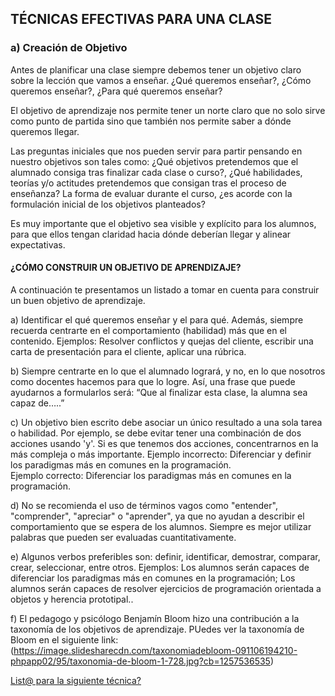 ## TÉCNICAS EFECTIVAS PARA UNA CLASE

### a) Creación de Objetivo

Antes de planificar una clase siempre debemos tener un objetivo claro sobre la lección que vamos a enseñar. ¿Qué queremos enseñar?, ¿Cómo queremos enseñar?, ¿Para qué queremos enseñar?

El objetivo de aprendizaje nos permite tener un norte claro que no solo sirve como punto de partida sino que también nos permite saber a dónde queremos llegar. 

Las preguntas iniciales que nos pueden servir para partir pensando en nuestro objetivos son tales como: ¿Qué objetivos pretendemos que el alumnado consiga tras finalizar cada clase o curso?, ¿Qué habilidades, teorías y/o actitudes pretendemos que consigan tras el proceso de enseñanza? La forma de evaluar durante el curso, ¿es acorde con la formulación inicial de los objetivos planteados?

Es muy importante que el objetivo sea visible y explícito para los alumnos, para que ellos tengan claridad hacia dónde deberían llegar y alinear expectativas. 

#### ¿CÓMO CONSTRUIR UN OBJETIVO DE APRENDIZAJE?

A continuación te presentamos un listado a tomar en cuenta para construir un buen objetivo de aprendizaje.

a) Identificar el qué queremos enseñar y el para qué. Además, siempre recuerda centrarte en el comportamiento (habilidad) más que en el contenido. Ejemplos: Resolver conflictos y quejas del cliente, escribir una carta de presentación para el cliente, aplicar una rúbrica.

b) Siempre centrarte en lo que el alumnado logrará, y no, en lo que nosotros como docentes hacemos para que lo logre. Así, una frase que puede ayudarnos a formularlos será: “Que al finalizar esta clase,  la alumna sea capaz de…..”

c) Un objetivo bien escrito debe asociar un único resultado a una sola tarea o habilidad. Por ejemplo, se debe evitar tener una combinación de dos acciones usando 'y'. Si es que tenemos dos acciones, concentrarnos en la más compleja o más importante.
Ejemplo incorrecto: Diferenciar y definir los paradigmas más en comunes en la programación.  
Ejemplo correcto: Diferenciar los paradigmas más en comunes en la programación.

d) No se recomienda el uso de términos vagos como "entender", "comprender", "apreciar" o "aprender", ya que no ayudan a describir el comportamiento que se espera de los alumnos. Siempre es mejor utilizar palabras que pueden ser evaluadas cuantitativamente. 

e) Algunos verbos preferibles son:  definir, identificar, demostrar, comparar, crear, seleccionar, entre otros.
Ejemplos: Los alumnos serán capaces de diferenciar los paradigmas más en comunes en la programación; Los alumnos serán capaces de resolver ejercicios de programación orientada a objetos y herencia prototipal..

f) El pedagogo y psicólogo Benjamín Bloom hizo una contribución a la taxonomía de los objetivos de aprendizaje. PUedes ver la taxonomía de Bloom en el siguiente link: (https://image.slidesharecdn.com/taxonomiadebloom-091106194210-phpapp02/95/taxonomia-de-bloom-1-728.jpg?cb=1257536535) 


[List@ para la siguiente técnica?](03-planificacionclases.md)



